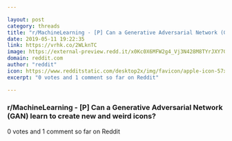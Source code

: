 ```yaml
---

layout: post
category: threads
title: "r/MachineLearning - [P] Can a Generative Adversarial Network (GAN) learn to create new and weird icons?"
date: 2019-05-11 19:22:35
link: https://vrhk.co/2WLknTC
image: https://external-preview.redd.it/x0Kc0X6MFW2g4_Vj3N428M8TYrJXY7GqynA4AE1bVKg.jpg?auto=webp&s=261b937a16f3fcbbd6d0a6447e5a920ea5126811
domain: reddit.com
author: "reddit"
icon: https://www.redditstatic.com/desktop2x/img/favicon/apple-icon-57x57.png
excerpt: "0 votes and 1 comment so far on Reddit"

---
```


### r/MachineLearning - [P] Can a Generative Adversarial Network (GAN) learn to create new and weird icons?

0 votes and 1 comment so far on Reddit